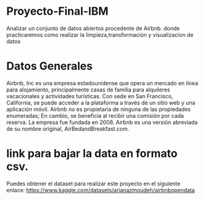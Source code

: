 # Proyecto-Final-IBM
Analizar un conjunto de datos abiertos procedente de Airbnb. donde practicaremos como realizar la limpieza,transformación y visualizacion de datos

# Datos Generales

Airbnb, Inc es una empresa estadounidense que opera un mercado en línea para alojamiento, principalmente casas de familia para alquileres vacacionales y actividades turísticas. Con sede en San Francisco, California, se puede acceder a la plataforma a través de un sitio web y una aplicación móvil. Airbnb no es propietaria de ninguna de las propiedades enumeradas; En cambio, se beneficia al recibir una comisión por cada reserva. La empresa fue fundada en 2008. Airbnb es una versión abreviada de su nombre original, AirBedandBreakfast.com.

# link para bajar la data en formato csv.

Puedes obtener el dataset para realizar este proyecto en el siguiente enlace: https://www.kaggle.com/datasets/arianazmoudeh/airbnbopendata

